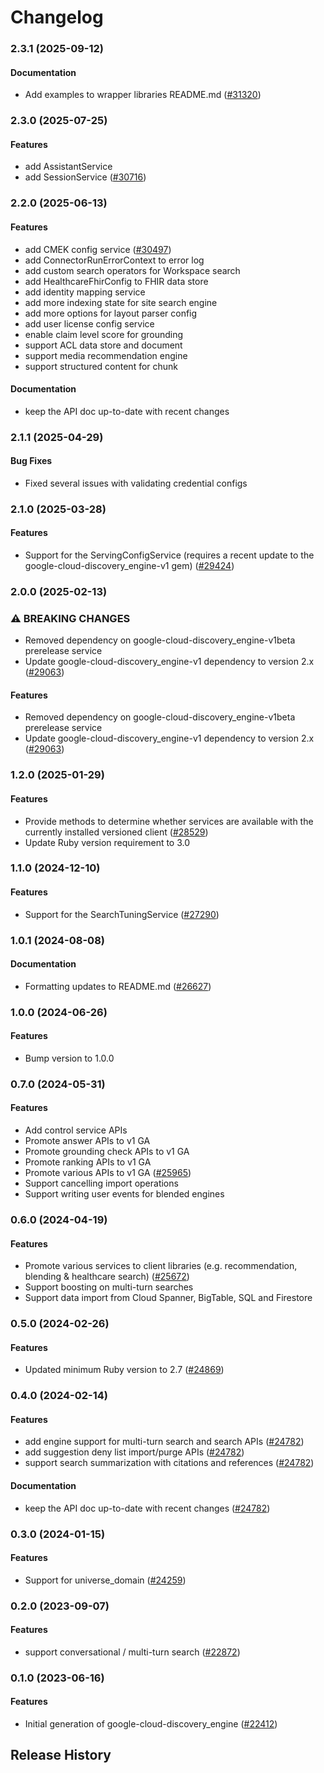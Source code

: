 # Changelog

### 2.3.1 (2025-09-12)

#### Documentation

* Add examples to wrapper libraries README.md ([#31320](https://github.com/googleapis/google-cloud-ruby/issues/31320)) 

### 2.3.0 (2025-07-25)

#### Features

* add AssistantService 
* add SessionService ([#30716](https://github.com/googleapis/google-cloud-ruby/issues/30716)) 

### 2.2.0 (2025-06-13)

#### Features

* add CMEK config service ([#30497](https://github.com/googleapis/google-cloud-ruby/issues/30497)) 
* add ConnectorRunErrorContext to error log 
* add custom search operators for Workspace search 
* add HealthcareFhirConfig to FHIR data store 
* add identity mapping service 
* add more indexing state for site search engine 
* add more options for layout parser config 
* add user license config service 
* enable claim level score for grounding 
* support ACL data store and document 
* support media recommendation engine 
* support structured content for chunk 
#### Documentation

* keep the API doc up-to-date with recent changes 

### 2.1.1 (2025-04-29)

#### Bug Fixes

* Fixed several issues with validating credential configs 

### 2.1.0 (2025-03-28)

#### Features

* Support for the ServingConfigService (requires a recent update to the google-cloud-discovery_engine-v1 gem) ([#29424](https://github.com/googleapis/google-cloud-ruby/issues/29424)) 

### 2.0.0 (2025-02-13)

### ⚠ BREAKING CHANGES

* Removed dependency on google-cloud-discovery_engine-v1beta prerelease service
* Update google-cloud-discovery_engine-v1 dependency to version 2.x ([#29063](https://github.com/googleapis/google-cloud-ruby/issues/29063))

#### Features

* Removed dependency on google-cloud-discovery_engine-v1beta prerelease service 
* Update google-cloud-discovery_engine-v1 dependency to version 2.x ([#29063](https://github.com/googleapis/google-cloud-ruby/issues/29063)) 

### 1.2.0 (2025-01-29)

#### Features

* Provide methods to determine whether services are available with the currently installed versioned client ([#28529](https://github.com/googleapis/google-cloud-ruby/issues/28529)) 
* Update Ruby version requirement to 3.0 

### 1.1.0 (2024-12-10)

#### Features

* Support for the SearchTuningService ([#27290](https://github.com/googleapis/google-cloud-ruby/issues/27290)) 

### 1.0.1 (2024-08-08)

#### Documentation

* Formatting updates to README.md ([#26627](https://github.com/googleapis/google-cloud-ruby/issues/26627)) 

### 1.0.0 (2024-06-26)

#### Features

* Bump version to 1.0.0 

### 0.7.0 (2024-05-31)

#### Features

* Add control service APIs 
* Promote answer APIs to v1 GA 
* Promote grounding check APIs to v1 GA 
* Promote ranking APIs to v1 GA 
* Promote various APIs to v1 GA ([#25965](https://github.com/googleapis/google-cloud-ruby/issues/25965)) 
* Support cancelling import operations 
* Support writing user events for blended engines 

### 0.6.0 (2024-04-19)

#### Features

* Promote various services to client libraries (e.g. recommendation, blending & healthcare search) ([#25672](https://github.com/googleapis/google-cloud-ruby/issues/25672)) 
* Support boosting on multi-turn searches 
* Support data import from Cloud Spanner, BigTable, SQL and Firestore 

### 0.5.0 (2024-02-26)

#### Features

* Updated minimum Ruby version to 2.7 ([#24869](https://github.com/googleapis/google-cloud-ruby/issues/24869)) 

### 0.4.0 (2024-02-14)

#### Features

* add engine support for multi-turn search and search APIs ([#24782](https://github.com/googleapis/google-cloud-ruby/issues/24782)) 
* add suggestion deny list import/purge APIs ([#24782](https://github.com/googleapis/google-cloud-ruby/issues/24782)) 
* support search summarization with citations and references ([#24782](https://github.com/googleapis/google-cloud-ruby/issues/24782)) 
#### Documentation

* keep the API doc up-to-date with recent changes ([#24782](https://github.com/googleapis/google-cloud-ruby/issues/24782)) 

### 0.3.0 (2024-01-15)

#### Features

* Support for universe_domain ([#24259](https://github.com/googleapis/google-cloud-ruby/issues/24259)) 

### 0.2.0 (2023-09-07)

#### Features

* support conversational / multi-turn search ([#22872](https://github.com/googleapis/google-cloud-ruby/issues/22872)) 

### 0.1.0 (2023-06-16)

#### Features

* Initial generation of google-cloud-discovery_engine ([#22412](https://github.com/googleapis/google-cloud-ruby/issues/22412)) 

## Release History
